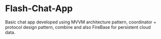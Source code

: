 # Flash-Chat-App
Basic chat app developed using MVVM architecture pattern, coordinator + protocol design pattern, combine and also FireBase for persistent cloud data.
